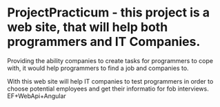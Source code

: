 # ProjectPracticum - this project is a web site, that will help both programmers and IT Companies.
Providing the ability companies to create tasks for programmers to cope with, it would help programmers to find a job and companies to.

With this web site will help IT companies to test programmers in order to choose potential employees and get their informatio for fob interviews.
EF+WebApi+Angular

